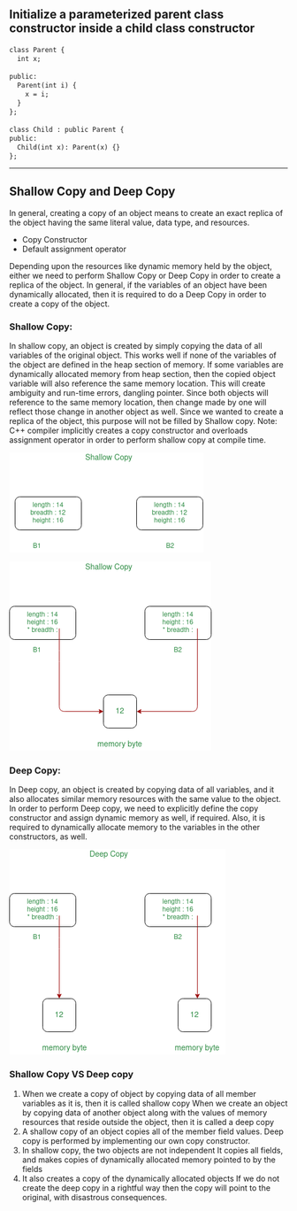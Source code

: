 ## Initialize a parameterized parent class constructor inside a child class constructor

```
class Parent {
  int x;

public:
  Parent(int i) {
    x = i;
  }
};

class Child : public Parent {
public:
  Child(int x): Parent(x) {}
};
```
---

## Shallow Copy and Deep Copy

In general, creating a copy of an object means to create an exact replica of the object having the same literal value, data type, and resources.
- Copy Constructor 
- Default assignment operator

Depending upon the resources like dynamic memory held by the object, either we need to perform Shallow Copy or Deep Copy in order to create a replica of the object. In general, if the variables of an object have been dynamically allocated, then it is required to do a Deep Copy in order to create a copy of the object.

### Shallow Copy:
In shallow copy, an object is created by simply copying the data of all variables of the original object. This works well if none of the variables of the object are defined in the heap section of memory. If some variables are dynamically allocated memory from heap section, then the copied object variable will also reference the same memory location.
This will create ambiguity and run-time errors, dangling pointer. Since both objects will reference to the same memory location, then change made by one will reflect those change in another object as well. Since we wanted to create a replica of the object, this purpose will not be filled by Shallow copy.
Note: C++ compiler implicitly creates a copy constructor and overloads assignment operator in order to perform shallow copy at compile time.

![Alt text](assets/image.png)

![Alt text](assets/image-1.png)


### Deep Copy:
In Deep copy, an object is created by copying data of all variables, and it also allocates similar memory resources with the same value to the object. In order to perform Deep copy, we need to explicitly define the copy constructor and assign dynamic memory as well, if required. Also, it is required to dynamically allocate memory to the variables in the other constructors, as well.

![Alt text](assets/image-2.png)


### Shallow Copy VS 	Deep copy
1.	When we create a copy of object by copying data of all member variables as it is, then it is called shallow copy 	When we create an object by copying data of another object along with the values of memory resources that reside outside the object, then it is called a deep copy
2.	A shallow copy of an object copies all of the member field values.	 Deep copy is performed by implementing our own copy constructor.
3.	In shallow copy, the two objects are not independent	It copies all fields, and makes copies of dynamically allocated memory pointed to by the fields
4.	It also creates a copy of the dynamically allocated objects	If we do not create the deep copy in a rightful way then the copy will point to the original, with disastrous consequences.